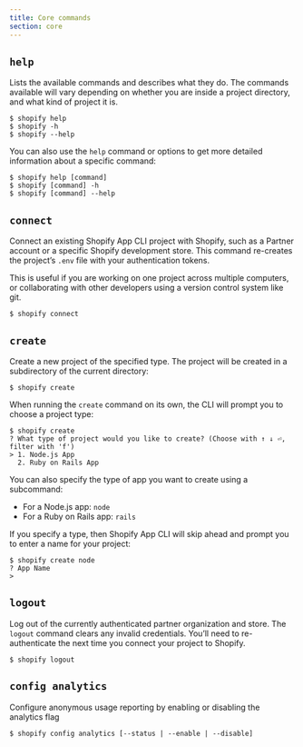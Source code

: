 ```yaml
---
title: Core commands
section: core
---
```


## `help`

Lists the available commands and describes what they do. The commands available will vary depending on whether you are inside a project directory, and what kind of project it is.

```console
$ shopify help
$ shopify -h
$ shopify --help
```

You can also use the `help` command or options to get more detailed information about a specific command:

```console
$ shopify help [command]
$ shopify [command] -h
$ shopify [command] --help
```

## `connect`

Connect an existing Shopify App CLI project with Shopify, such as a Partner account or a specific Shopify development store. This command re-creates the project’s `.env` file with your authentication tokens.

This is useful if you are working on one project across multiple computers, or collaborating with other developers using a version control system like git.

```console
$ shopify connect
```

## `create`

Create a new project of the specified type. The project will be created in a subdirectory of the current directory:

```console
$ shopify create
```

When running the `create` command on its own, the CLI will prompt you to choose a project type:

```console
$ shopify create
? What type of project would you like to create? (Choose with ↑ ↓ ⏎, filter with 'f')
> 1. Node.js App
  2. Ruby on Rails App
```

You can also specify the type of app you want to create using a subcommand:
- For a Node.js app: `node`
- For a Ruby on Rails app: `rails`

If you specify a type, then Shopify App CLI will skip ahead and prompt you to enter a name for your project:

```console
$ shopify create node
? App Name
> 
```

## `logout`

Log out of the currently authenticated partner organization and store. The `logout` command clears any invalid credentials. You’ll need to re-authenticate the next time you connect your project to Shopify.

```console
$ shopify logout
```

## `config analytics`

Configure anonymous usage reporting by enabling or disabling the analytics flag
```console
$ shopify config analytics [--status | --enable | --disable]
```
